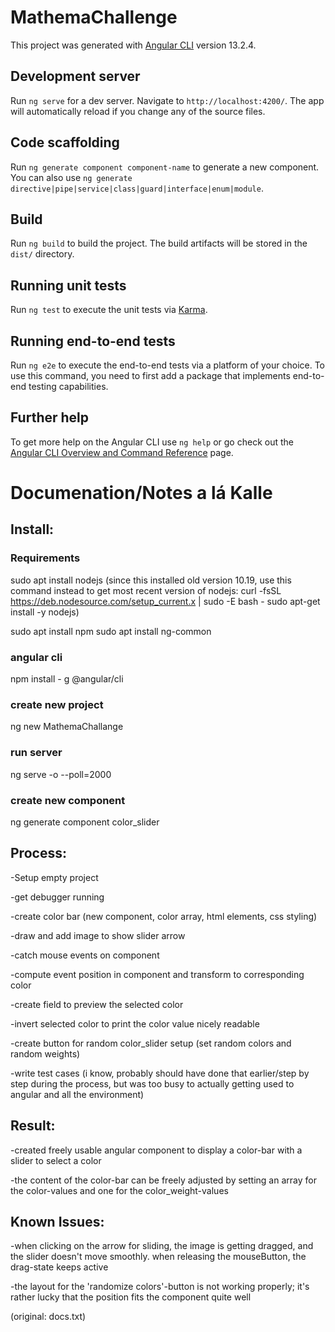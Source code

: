 # MathemaChallenge

This project was generated with [Angular CLI](https://github.com/angular/angular-cli) version 13.2.4.

## Development server

Run `ng serve` for a dev server. Navigate to `http://localhost:4200/`. The app will automatically reload if you change any of the source files.

## Code scaffolding

Run `ng generate component component-name` to generate a new component. You can also use `ng generate directive|pipe|service|class|guard|interface|enum|module`.

## Build

Run `ng build` to build the project. The build artifacts will be stored in the `dist/` directory.

## Running unit tests

Run `ng test` to execute the unit tests via [Karma](https://karma-runner.github.io).

## Running end-to-end tests

Run `ng e2e` to execute the end-to-end tests via a platform of your choice. To use this command, you need to first add a package that implements end-to-end testing capabilities.

## Further help

To get more help on the Angular CLI use `ng help` or go check out the [Angular CLI Overview and Command Reference](https://angular.io/cli) page.


# Documenation/Notes a lá Kalle

## Install:

### Requirements

sudo apt install nodejs
(since this installed old version 10.19, use this command instead to get most recent version of nodejs:
curl -fsSL https://deb.nodesource.com/setup_current.x | sudo -E bash -
sudo apt-get install -y nodejs)

sudo apt install npm
sudo apt install ng-common

### angular cli

npm install - g @angular/cli

### create new project

ng new MathemaChallange

### run server

ng serve -o --poll=2000

### create new component

ng generate component color_slider


## Process:

-Setup empty project

-get debugger running

-create color bar (new component, color array, html elements, css styling)

-draw and add image to show slider arrow

-catch mouse events on component

-compute event position in component and transform to corresponding color

-create field to preview the selected color

-invert selected color to print the color value nicely readable

-create button for random color_slider setup (set random colors and random weights)

-write test cases (i know, probably should have done that earlier/step by step during the process, but was too busy to actually getting used to angular and all the environment)



## Result:

-created freely usable angular component to display a color-bar with a slider to select a color

-the content of the color-bar can be freely adjusted by setting an array for the color-values and one for the color_weight-values



## Known Issues:

-when clicking on the arrow for sliding, the image is getting dragged, and the slider doesn't move smoothly. when releasing the mouseButton, the drag-state keeps active

-the layout for the 'randomize colors'-button is not working properly; it's rather lucky that the position fits the component quite well

(original: docs.txt)
